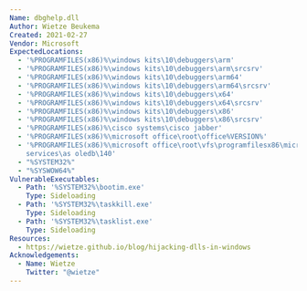 ```yaml
---
Name: dbghelp.dll
Author: Wietze Beukema
Created: 2021-02-27
Vendor: Microsoft
ExpectedLocations:
  - '%PROGRAMFILES(x86)%\windows kits\10\debuggers\arm'
  - '%PROGRAMFILES(x86)%\windows kits\10\debuggers\arm\srcsrv'
  - '%PROGRAMFILES(x86)%\windows kits\10\debuggers\arm64'
  - '%PROGRAMFILES(x86)%\windows kits\10\debuggers\arm64\srcsrv'
  - '%PROGRAMFILES(x86)%\windows kits\10\debuggers\x64'
  - '%PROGRAMFILES(x86)%\windows kits\10\debuggers\x64\srcsrv'
  - '%PROGRAMFILES(x86)%\windows kits\10\debuggers\x86'
  - '%PROGRAMFILES(x86)%\windows kits\10\debuggers\x86\srcsrv'
  - '%PROGRAMFILES(x86)%\cisco systems\cisco jabber'
  - '%PROGRAMFILES(x86)%\microsoft office\root\office%VERSION%'
  - '%PROGRAMFILES(x86)%\microsoft office\root\vfs\programfilesx86\microsoft analysis
    services\as oledb\140'
  - "%SYSTEM32%"
  - "%SYSWOW64%"
VulnerableExecutables:
  - Path: '%SYSTEM32%\bootim.exe'
    Type: Sideloading
  - Path: '%SYSTEM32%\taskkill.exe'
    Type: Sideloading
  - Path: '%SYSTEM32%\tasklist.exe'
    Type: Sideloading
Resources:
  - https://wietze.github.io/blog/hijacking-dlls-in-windows
Acknowledgements:
  - Name: Wietze
    Twitter: "@wietze"
---
```


